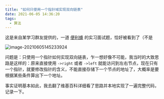 ```yaml
---
title: "如何只使用一个指针域实现双向链表"
date: 2021-06-05 14:36:20
tags:
  - 算法
---
```


这是来自某学习群友提供的，一道 [便利蜂](https://www.bianlifeng.com/) 的实习面试题，恰好被看到了（不是

![image-20210605145233924](https://blogimagee.oss-cn-beijing.aliyuncs.com/images/image-20210605145233924.png)

问题是：只使用一个指针如何实现双向链表，乍一想好像不可能，我当时的大致思路是这样的：原来直接使用 `->right` 或者 `->left` 就能访问到左右节点，现在只有一个指针，就要修改指针的含义，不能直接存储下一个节点的地址了，大概率是要根据某些条件算出下一个地址。

事实证明基本如此，我去翻了维基百科详细看了思路并本地实现了一遍完整代码，记录一下。


